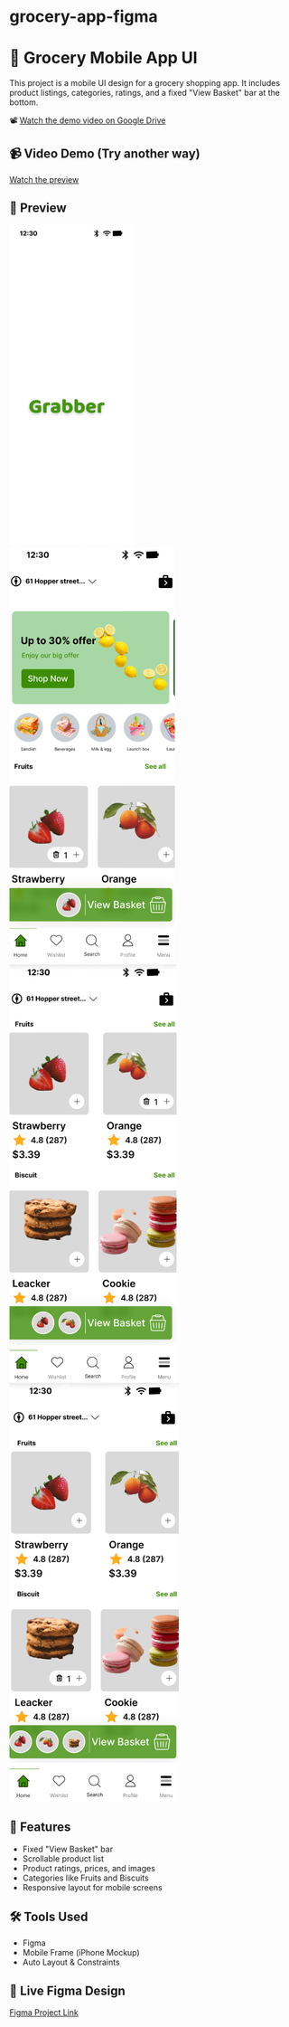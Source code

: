 # grocery-app-figma

# 🍓 Grocery Mobile App UI

This project is a mobile UI design for a grocery shopping app. It includes product listings, categories, ratings, and a fixed "View Basket" bar at the bottom.



📽️ [Watch the demo video on Google Drive](https://drive.google.com/file/d/1CHUpreM_o3rrDEjqw_BB6D6UVbA-WYfX/view?usp=drive_link)

## 📹 Video Demo (Try another way)
[Watch the preview](VideoClip.MOV)

## 📸 Preview

![Screenshot](homeOne.png)
![Screenshot](home1.png)
![Screenshot](home2.png)
![Screenshot](home3.png)




## 📁 Features

- Fixed "View Basket" bar
- Scrollable product list
- Product ratings, prices, and images
- Categories like Fruits and Biscuits
- Responsive layout for mobile screens

## 🛠 Tools Used

- Figma
- Mobile Frame (iPhone Mockup)
- Auto Layout & Constraints


## 📎 Live Figma Design

[Figma Project Link](https://www.figma.com/design/0MPzivObRQhXLQ899BBRYI/Figma-First-Project?node-id=62-2&t=8Gx9V1dQCxPRU4Ga-1)

